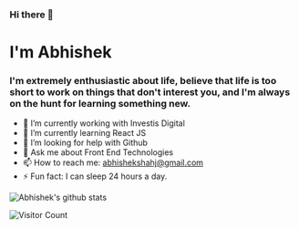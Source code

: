 ### Hi there 👋
# I'm Abhishek

<!--
**abhishekshahj/abhishekshahj** is a ✨ _special_ ✨ repository because its `README.md` (this file) appears on your GitHub profile.

Here are some ideas to get you started:

-->
### I'm extremely enthusiastic about life, believe that life is too short to work on things that don't interest you, and I'm always on the hunt for learning something new.

- 🔭 I’m currently working with Investis Digital
- 🌱 I’m currently learning React JS
- 🤔 I’m looking for help with Github
- 💬 Ask me about Front End Technologies
- 📫 How to reach me: abhishekshahj@gmail.com
- ⚡ Fun fact: I can sleep 24 hours a day.

![Abhishek's github stats](https://github-readme-stats.vercel.app/api?username=abhishekshahj&theme=onedark&show_icons=true&count_private=true)

![Visitor Count](https://profile-counter.glitch.me/{abhishekshahj}/count.svg)
